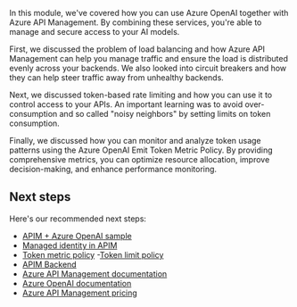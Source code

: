 In this module, we've covered how you can use Azure OpenAI together with Azure API Management. By combining these services, you're able to manage and secure access to your AI models.

First, we discussed the problem of load balancing and how Azure API Management can help you manage traffic and ensure the load is distributed evenly across your backends. We also looked into circuit breakers and how they can help steer traffic away from unhealthy backends.

Next, we discussed token-based rate limiting and how you can use it to control access to your APIs. An important learning was to avoid over-consumption and so called "noisy neighbors" by setting limits on token consumption.

Finally, we discussed how you can monitor and analyze token usage patterns using the Azure OpenAI Emit Token Metric Policy. By providing comprehensive metrics, you can optimize resource allocation, improve decision-making, and enhance performance monitoring.

## Next steps

Here's our recommended next steps:

- [APIM + Azure OpenAI sample](https://github.com/Azure-Samples/genai-gateway-apim)
- [Managed identity in APIM](/azure/api-management/api-management-howto-use-managed-service-identity)
- [Token metric policy](/azure/api-management/azure-openai-emit-token-metric-policy)
-[Token limit policy](/azure/api-management/azure-openai-token-limit-policy)
- [APIM Backend](/azure/api-management/backends?tabs=bicep)
- [Azure API Management documentation](/azure/api-management/)
- [Azure OpenAI documentation](/azure/ai-services/openai/overview)
- [Azure API Management pricing](https://azure.microsoft.com/pricing/details/api-management/)

